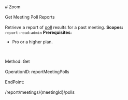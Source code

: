 <br>#     Zoom</br>
<br>Get Meeting Poll Reports</br>
<br>Retrieve a report of [poll](https://support.zoom.us/hc/en-us/articles/213756303-Polling-for-Meetings) results for a past meeting. 
**Scopes:** `report:read:admin`
**Prerequisites:**
* Pro or a higher plan.
 </br>
<br>Method: Get</br>
<br>OperationID: reportMeetingPolls</br>
<br>EndPoint:</br>
<br>/report/meetings/{meetingId}/polls</br>
